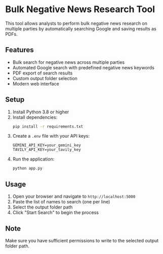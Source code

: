 # Bulk Negative News Research Tool

This tool allows analysts to perform bulk negative news research on multiple parties by automatically searching Google and saving results as PDFs.

## Features
- Bulk search for negative news across multiple parties
- Automated Google search with predefined negative news keywords
- PDF export of search results
- Custom output folder selection
- Modern web interface

## Setup
1. Install Python 3.8 or higher
2. Install dependencies:
   ```bash
   pip install -r requirements.txt
   ```
3. Create a `.env` file with your API keys:
   ```
   GEMINI_API_KEY=your_gemini_key
   TAVILY_API_KEY=your_tavily_key
   ```
4. Run the application:
   ```bash
   python app.py
   ```

## Usage
1. Open your browser and navigate to `http://localhost:5000`
2. Paste the list of names to search (one per line)
3. Select the output folder path
4. Click "Start Search" to begin the process

## Note
Make sure you have sufficient permissions to write to the selected output folder path. 